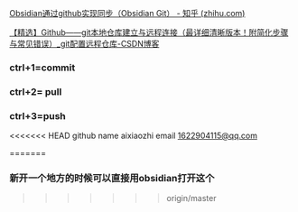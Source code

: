 [Obsidian通过github实现同步（Obsidian Git） - 知乎 (zhihu.com)](https://zhuanlan.zhihu.com/p/657924375)

[【精选】Github——git本地仓库建立与远程连接（最详细清晰版本！附简化步骤与常见错误）_git配置远程仓库-CSDN博客](https://blog.csdn.net/qq_29493173/article/details/113094143)

### ctrl+1=commit 
### ctrl+2= pull
### ctrl+3=push

<<<<<<< HEAD
github name aixiaozhi
email 1622904115@qq.com

=======
### 新开一个地方的时候可以直接用obsidian打开这个
>>>>>>> origin/master
